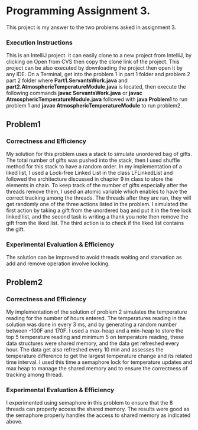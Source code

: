 # Programming Assignment 3.
This project is my answer to the two problems asked in assignment 3. 

### Execution Instructions
This is an IntelliJ project. it can easily clone to a new project from IntelliJ,
by clicking on Open from CVS then copy the clone link of the project. This project
can be also executed by downloading the project then open it by any IDE.
On a Terminal, get into the problem 1 in part 1 folder and problem 2 part 2 folder  where **Part1.ServantsWork.java** and **part2.AtmosphericTemperatureModule.java** is located, then execute the following commands
**javac ServantsWork.java** or **javac AtmosphericTemperatureModule.java** followed with **java Problem1** to run problem 1 and **javac AtmosphericTemperatureModule** to run problem2.

## Problem1

### Correctness and Efficiency
My solution for this problem uses a stack to simulate unordered bag of gifts. The total number of gifts was pushed into
 the stack, then I used shuffle method for this stack to have a random order. In my implementation of a liked list, I
used a Lock-free Linked List in the class LFLinkedList and followed the architecture discussed in chapter 9 in class to store the elements in chain. 
To keep track of the number of gifts especially after the threads remove them, I used an atomic variable which enables 
to have the correct tracking among the threads. The threads after they are ran, they will get randomly one of the three
actions listed in the problem. I simulated the first action by taking a  gift from the unordered bag and put it in the free
lock linked list, and the second task is writing a thank you note then remove the gift from the liked list. The third action
is to check if the liked list contains the gift.
### Experimental Evaluation & Efficiency
The solution can be improved to avoid threads waiting and starvation as add and remove operation involve locking.
## Problem2

### Correctness and Efficiency
My implementation of the solution of problem 2 simulates the temperature reading for the number of hours entered.
The temperatures reading in the solution was done in every 3 ms, and by generating a random number between -100F and
170F. I used a max-heap and a min-heap to store the top 5 temperature reading and minimum 5 on temperature reading,
these data structures were shared memory, and the data get refreshed every hour. The data get also refreshed every 10
min and assesses the temperature difference to get the largest temperature  change and its related time interval. I used 
this time a semaphore lock for temperature updates and max heap  to manage the shared memory and to ensure the correctness
of tracking among thread.

### Experimental Evaluation & Efficiency
I experimented using semaphore in this problem to ensure that the 8 threads can properly access the shared memory.
The results were good as the semaphore properly handles the access to shared memory as indicated above.


